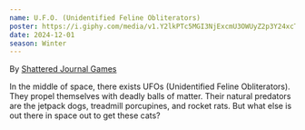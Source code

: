 ```yaml
---
name: U.F.O. (Unidentified Feline Obliterators)
poster: https://i.giphy.com/media/v1.Y2lkPTc5MGI3NjExcmU3OWUyZ2p3Y24xcTc4emZhNWUxcGc1OWcwa3F1dXI2eGNzN2xrNiZlcD12MV9pbnRlcm5hbF9naWZfYnlfaWQmY3Q9Zw/k4SZszX6SaZh10lJ8r/giphy-downsized-large.gif
date: 2024-12-01
season: Winter
---
```


By [Shattered Journal Games](https://shatteredjournalgames.com/)

In the middle of space, there exists UFOs (Unidentified Feline Obliterators). They propel themselves with deadly balls of matter. Their natural predators are the jetpack dogs, treadmill porcupines, and rocket rats. But what else is out there in space out to get these cats?
